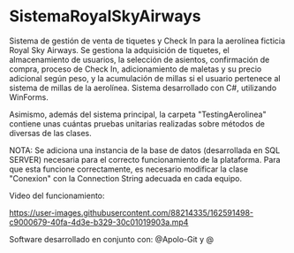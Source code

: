 # SistemaRoyalSkyAirways
Sistema de gestión de venta de tiquetes y Check In para la aerolínea ficticia Royal Sky Airways. Se gestiona la adquisición de tiquetes, el almacenamiento de usuarios, la selección de asientos, confirmación de compra, proceso de Check In, adicionamiento de maletas y su precio adicional según peso, y la acumulación de millas si el usuario pertenece al sistema de millas de la aerolínea. Sistema desarrollado con C#, utilizando WinForms.

Asimismo, además del sistema principal, la carpeta "TestingAerolinea" contiene unas cuántas pruebas unitarias realizadas sobre métodos de diversas de las clases. 

NOTA: Se adiciona una instancia de la base de datos (desarrollada en SQL SERVER) necesaria para el correcto funcionamiento de la plataforma. Para que esta funcione correctamente, es necesario modificar la clase "Conexion" con la Connection String adecuada en cada equipo. 

Video del funcionamiento: 

https://user-images.githubusercontent.com/88214335/162591498-c9000679-40fa-4d3e-b329-30c01019903a.mp4

Software desarrollado en conjunto con: @Apolo-Git y @
